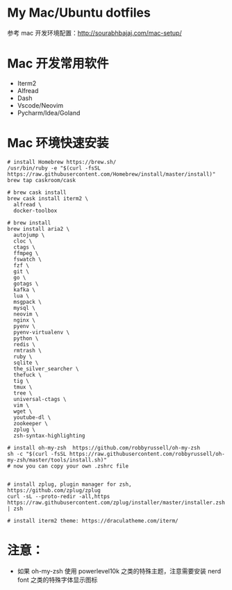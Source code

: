 # My Mac/Ubuntu dotfiles

参考 mac 开发环境配置：http://sourabhbajaj.com/mac-setup/

# Mac 开发常用软件

- Iterm2
- Alfread
- Dash
- Vscode/Neovim
- Pycharm/Idea/Goland

# Mac 环境快速安装

```
# install Homebrew https://brew.sh/
/usr/bin/ruby -e "$(curl -fsSL https://raw.githubusercontent.com/Homebrew/install/master/install)"
brew tap caskroom/cask

# brew cask install
brew cask install iterm2 \
  alfread \
  docker-toolbox

# brew install
brew install aria2 \
  autojump \
  cloc \
  ctags \
  ffmpeg \
  fswatch \
  fzf \
  git \
  go \
  gotags \
  kafka \
  lua \
  msgpack \
  mysql \
  neovim \
  nginx \
  pyenv \
  pyenv-virtualenv \
  python \
  redis \
  rmtrash \
  ruby \
  sqlite \
  the_silver_searcher \
  thefuck \
  tig \
  tmux \
  tree \
  universal-ctags \
  vim \
  wget \
  youtube-dl \
  zookeeper \
  zplug \
  zsh-syntax-highlighting

# install oh-my-zsh  https://github.com/robbyrussell/oh-my-zsh
sh -c "$(curl -fsSL https://raw.githubusercontent.com/robbyrussell/oh-my-zsh/master/tools/install.sh)"
# now you can copy your own .zshrc file


# install zplug, plugin manager for zsh, https://github.com/zplug/zplug
curl -sL --proto-redir -all,https https://raw.githubusercontent.com/zplug/installer/master/installer.zsh | zsh

# install iterm2 theme: https://draculatheme.com/iterm/
```

# 注意：

- 如果 oh-my-zsh 使用 powerlevel10k 之类的特殊主题，注意需要安装 nerd font 之类的特殊字体显示图标
